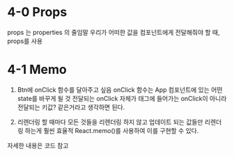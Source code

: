 # 4-0 Props

props 는 properties 의 줄임말
우리가 어떠한 값을 컴포넌트에게 전달해줘야 할 때, props를 사용

# 4-1 Memo

1.  Btn에 onClick 함수를 달아주고 싶음
    onClick 함수는 App 컴포넌트에 있는 어떤 state를 바꾸게 될 것
    전달되는 onClick 자체가 태그에 들어가는 onClick이 아니라 전달되는 키값? 같은거라고 생각하면 된다.

2.  리렌더링 할 때마다 모든 것들을 리렌더링 하지 않고 업데이트 되는 값들만 리렌더링 하는게 훨씬 효율적
    React.memo()를 사용하여 이를 구현할 수 있다.

자세한 내용은 코드 참고
